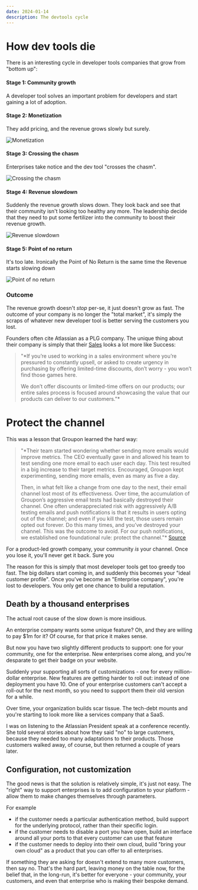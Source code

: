 ```yaml
---
date: 2024-01-14
description: The devtools cycle
---
```

# How dev tools die

There is an interesting cycle in developer tools companies that grow from "bottom up":

#### Stage 1: Community growth

A developer tool solves an important problem for developers and start gaining a lot of adoption.

#### Stage 2: Monetization

They add pricing, and the revenue grows slowly but surely.

![Monetization](/img/devtools-2.png)

#### Stage 3: Crossing the chasm

Enterprises take notice and the dev tool "crosses the chasm". 

![Crossing the chasm](/img/devtools-3.png)

#### Stage 4: Revenue slowdown

Suddenly the revenue growth slows down. They look back and see that their community isn't looking too healthy any more. The leadership decide that they need to put some fertilizer into the community to boost their revenue growth.

![Revenue slowdown](/img/devtools-4.png)

#### Stage 5: Point of no return

It's too late. Ironically the Point of No Return is the same time the Revenue starts slowing down

![Point of no return](/img/devtools-5.png)



### Outcome

The revenue growth doesn't _stop_ per-se, it just doesn't grow as fast. The outcome of your company is no longer the "total market", it's simply the scraps of whatever new developer tool is better serving the customers you lost.

Founders often cite Atlassian as a PLG company. The unique thing about their company is simply that their [Sales](https://www.atlassian.com/company/careers/resources/culture/scaling-to-enterprise) looks a lot more like Success:

> "*If you’re used to working in a sales environment where you’re pressured to constantly upsell, or asked to create urgency in purchasing by offering limited-time discounts, don’t worry - you won’t find those games here. 
> 
> We don’t offer discounts or limited-time offers on our products; our entire sales process is focused around showcasing the value that our products can deliver to our customers."*


# Protect the channel

This was a lesson that Groupon learned the hard way:

> "*Their team started wondering whether sending more emails would improve metrics. The CEO eventually gave in and allowed his team to test sending one more email to each user each day. This test resulted in a big increase to their target metrics. Encouraged, Groupon kept experimenting, sending more emails, even as many as five a day. 
> 
> Then, in what felt like a change from one day to the next, their email channel lost most of its effectiveness. Over time, the accumulation of Groupon’s aggressive email tests had basically destroyed their channel. One often underappreciated risk with aggressively A/B testing emails and push notifications is that it results in users opting out of the channel; and even if you kill the test, those users remain opted out forever. Do this many times, and you’ve destroyed your channel. This was the outcome to avoid. For our push notifications, we established one foundational rule: protect the channel."*
> [Source](https://www.lennysnewsletter.com/i/104096876/push-notifications-vector)

For a product-led growth company, your community _is_ your channel. Once you lose it, you'll never get it back. Sure you 

The reason for this is simply that most developer tools get too greedy too fast. The big dollars start coming in, and suddenly this becomes your "ideal customer profile". Once you've become an "Enterprise company", you're lost to developers. You only get one chance to build a reputation. 


## Death by a thousand enterprises

The actual root cause of the slow down is more insidious. 

An enterprise company wants some unique feature? Oh, and they are willing to pay $1m for it? Of course, for that price it makes sense. 

But now you have two slightly different products to support: one for your community, one for the enterprise. New enterprises come along, and you're desparate to get their badge on your website. 

Suddenly your supporting all sorts of customizations - one for every million-dollar enterprise. New features are getting harder to roll out: instead of one deployment you have 10. One of your enterprise customers can't accept a roll-out for the next month, so you need to support them their old version for a while. 

Over time, your organization builds scar tissue. The tech-debt mounts and you're starting to look more like a services company that a SaaS.

I was on listening to the Atlassian President speak at a conference recently. She told several stories about how they said "no" to large customers, because they needed too many adaptations to their products. Those customers walked away, of course, but then returned a couple of years later.
## Configuration, not customization

The good news is that the solution is relatively simple, it's just not easy. The "right" way to support enterprises is to add configuration to your platform - allow them to make changes themselves through parameters.

For example
- if the customer needs a particular authentication method, build support for the underlying protocol, rather than their specific login.
- if the customer needs to disable a port you have open, build an interface around all your ports to that every customer can use that feature
- if the customer needs to deploy into their own cloud, build "bring your own cloud" as a product that you can offer to all enterprises.

If something they are asking for doesn't extend to many more customers, then say no. That's the hard part, leaving money on the table now, for the belief that, in the long-run, it's better for everyone - your community, your customers, and even that enterprise who is making their bespoke demand.